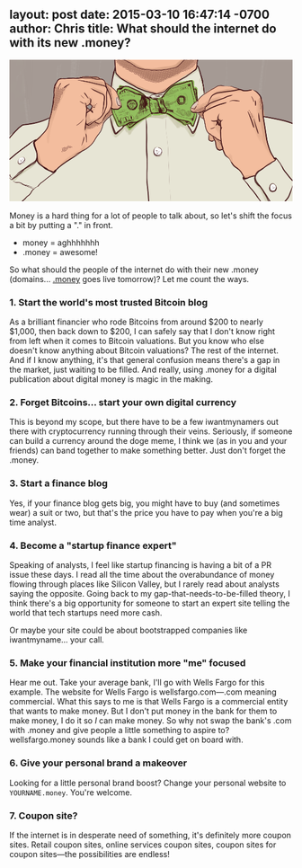 layout: post
date: 2015-03-10 16:47:14 -0700
author: Chris
title: What should the internet do with its new .money?
----

<!-- excerpt -->

![Money bowtie](/media/2015-03-10-money-bowtie.png)

Money is a hard thing for a lot of people to talk about, so let's shift the focus a bit by putting a "." in front. 

+ money = aghhhhhhh
+ .money = awesome!

So what should the people of the internet do with their new .money (domains... [.money](https://iwantmyname.com/domains/dot-money) goes live tomorrow)? Let me count the ways.

<!-- /excerpt -->

### 1. Start the world's most trusted Bitcoin blog 

As a brilliant financier who rode Bitcoins from around $200 to nearly $1,000, then back down to $200, I can safely say that I don't know right from left when it comes to Bitcoin valuations. But you know who else doesn't know anything about Bitcoin valuations? The rest of the internet. And if I know anything, it's that general confusion means there's a gap in the market, just waiting to be filled. And really, using .money for a digital publication about digital money is magic in the making.

### 2. Forget Bitcoins... start your own digital currency

This is beyond my scope, but there have to be a few iwantmynamers out there with cryptocurrency running through their veins. Seriously, if someone can build a currency around the doge meme, I think we (as in you and your friends) can band together to make something better. Just don't forget the .money.

### 3. Start a finance blog

Yes, if your finance blog gets big, you might have to buy (and sometimes wear) a suit or two, but that's the price you have to pay when you're a big time analyst.

### 4. Become a "startup finance expert"

Speaking of analysts, I feel like startup financing is having a bit of a PR issue these days. I read all the time about the overabundance of money flowing through places like Silicon Valley, but I rarely read about analysts saying the opposite. Going back to my gap-that-needs-to-be-filled theory, I think there's a big opportunity for someone to start an expert site telling the world that tech startups need more cash. 

Or maybe your site could be about bootstrapped companies like iwantmyname... your call.

### 5. Make your financial institution more "me" focused

Hear me out. Take your average bank, I'll go with Wells Fargo for this example.  The website for Wells Fargo is wellsfargo.com—.com meaning commercial. What this says to me is that Wells Fargo is a commercial entity that wants to make money. But I don't put money in the bank for them to make money, I do it so *I* can make money. So why not swap the bank's .com with .money and give people a little something to aspire to? wellsfargo.money sounds like a bank I could get on board with. 

### 6. Give your personal brand a makeover

Looking for a little personal brand boost? Change your personal website to `YOURNAME.money`. You're welcome.

### 7. Coupon site?

If the internet is in desperate need of something, it's definitely more coupon sites. Retail coupon sites, online services coupon sites, coupon sites for coupon sites—the possibilities are endless! 